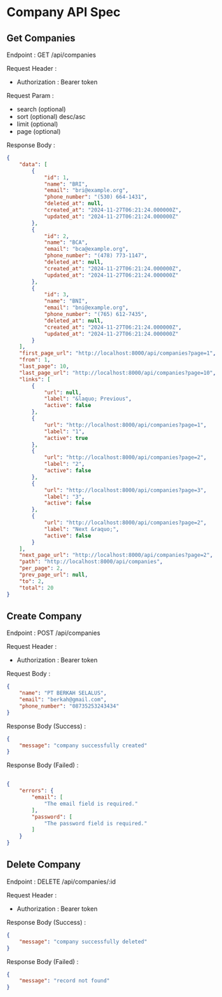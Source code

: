 # Company API Spec

## Get Companies

Endpoint : GET /api/companies

Request Header :
- Authorization : Bearer token

Request Param :
- search (optional)
- sort (optional) desc/asc
- limit (optional)
- page (optional)

Response Body :

```json
{
    "data": [
        {
            "id": 1,
            "name": "BRI",
            "email": "bri@example.org",
            "phone_number": "(530) 664-1431",
            "deleted_at": null,
            "created_at": "2024-11-27T06:21:24.000000Z",
            "updated_at": "2024-11-27T06:21:24.000000Z"
        },
        {
            "id": 2,
            "name": "BCA",
            "email": "bca@example.org",
            "phone_number": "(478) 773-1147",
            "deleted_at": null,
            "created_at": "2024-11-27T06:21:24.000000Z",
            "updated_at": "2024-11-27T06:21:24.000000Z"
        },
        {
            "id": 3,
            "name": "BNI",
            "email": "bni@example.org",
            "phone_number": "(765) 612-7435",
            "deleted_at": null,
            "created_at": "2024-11-27T06:21:24.000000Z",
            "updated_at": "2024-11-27T06:21:24.000000Z"
        }
    ],
    "first_page_url": "http://localhost:8000/api/companies?page=1",
    "from": 1,
    "last_page": 10,
    "last_page_url": "http://localhost:8000/api/companies?page=10",
    "links": [
        {
            "url": null,
            "label": "&laquo; Previous",
            "active": false
        },
        {
            "url": "http://localhost:8000/api/companies?page=1",
            "label": "1",
            "active": true
        },
        {
            "url": "http://localhost:8000/api/companies?page=2",
            "label": "2",
            "active": false
        },
        {
            "url": "http://localhost:8000/api/companies?page=3",
            "label": "3",
            "active": false
        },
        {
            "url": "http://localhost:8000/api/companies?page=2",
            "label": "Next &raquo;",
            "active": false
        }
    ],
    "next_page_url": "http://localhost:8000/api/companies?page=2",
    "path": "http://localhost:8000/api/companies",
    "per_page": 2,
    "prev_page_url": null,
    "to": 2,
    "total": 20
}
```

## Create Company

Endpoint : POST /api/companies

Request Header :
- Authorization : Bearer token

Request Body :

```json
{
    "name": "PT BERKAH SELALUS",
    "email": "berkah@gmail.com",
    "phone_number": "08735253243434"
}
```

Response Body (Success) :

```json
{
    "message": "company successfully created"
}
```

Response Body (Failed) :

```json

{
    "errors": {
        "email": [
            "The email field is required."
        ],
        "password": [
            "The password field is required."
        ]
    }
}
```

## Delete Company

Endpoint : DELETE /api/companies/:id

Request Header :
- Authorization : Bearer token

Response Body (Success) :

```json
{
    "message": "company successfully deleted"
}
```

Response Body (Failed) :

```json
{
    "message": "record not found"
}
```
